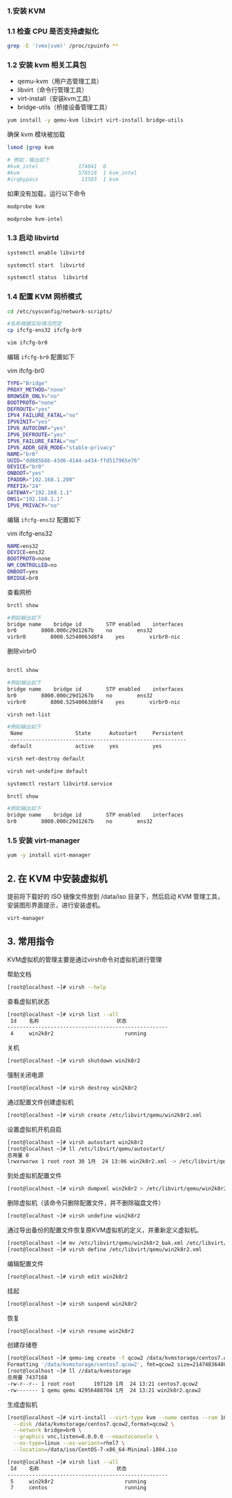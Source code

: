 

### 1.安装 KVM



### 1.1 检查 CPU 是否支持虚拟化

```bash
grep -E '(vmx|svm)' /proc/cpuinfo **
```



### 1.2 安装 kvm 相关工具包

- qemu-kvm（用户态管理工具）
- libvirt（命令行管理工具）
- virt-install（安装kvm工具）
- bridge-utils（桥接设备管理工具）

```bash
yum install -y qemu-kvm libvirt virt-install bridge-utils
```

确保 kvm 模块被加载

```bash
lsmod |grep kvm

# 例如：输出如下
#kvm_intel             174841  0 
#kvm                   578518  1 kvm_intel
#irqbypass              13503  1 kvm
```

如果没有加载，运行以下命令

```bash
modprobe kvm

modprobe kvm-intel
```



### 1.3 启动 libvirtd

```bash
systemctl enable libvirtd

systemctl start  libvirtd

systemctl status  libvirtd
```



### 1.4 配置 KVM 网桥模式

```bash
cd /etc/sysconfig/network-scripts/

#名称根据实际情况而定
cp ifcfg-ens32 ifcfg-br0

vim ifcfg-br0
```



编辑 `ifcfg-br0` 配置如下

vim ifcfg-br0

```bash
TYPE="Bridge"
PROXY_METHOD="none"
BROWSER_ONLY="no"
BOOTPROTO="none"
DEFROUTE="yes"
IPV4_FAILURE_FATAL="no"
IPV6INIT="yes"
IPV6_AUTOCONF="yes"
IPV6_DEFROUTE="yes"
IPV6_FAILURE_FATAL="no"
IPV6_ADDR_GEN_MODE="stable-privacy"
NAME="br0"
UUID="dd885bbb-43d6-4144-a434-ffd517965e76"
DEVICE="br0"
ONBOOT="yes"
IPADDR="192.168.1.200"
PREFIX="24"
GATEWAY="192.168.1.1"
DNS1="192.168.1.1"
IPV6_PRIVACY="no"
```



编辑 `ifcfg-ens32` 配置如下

vim ifcfg-ens32

```bash
NAME=ens32
DEVICE=ens32
BOOTPROTO=none
NM_CONTROLLED=no
ONBOOT=yes
BRIDGE=br0
```



查看网桥

```bash
brctl show

#例如输出如下
bridge name    bridge id        STP enabled    interfaces
br0        8000.000c29d1267b    no        ens32
virbr0        8000.52540063d8f4    yes        virbr0-nic
```



删除virbr0

```bash

brctl show

#例如输出如下
bridge name    bridge id        STP enabled    interfaces
br0        8000.000c29d1267b    no        ens32
virbr0        8000.52540063d8f4    yes        virbr0-nic
```
```bash
virsh net-list

#例如输出如下
 Name                 State      Autostart     Persistent
----------------------------------------------------------
 default              active     yes           yes
```
```bash
virsh net-destroy default

virsh net-undefine default

systemctl restart libvirtd.service
```
```bash
brctl show

#例如输出如下
bridge name    bridge id        STP enabled    interfaces
br0        8000.000c29d1267b    no        ens32
```



### 1.5 安装 virt-manager

```bash
yum -y install virt-manager
```



## 2. 在 KVM 中安装虚拟机

提前将下载好的 ISO 镜像文件放到 /data/iso 目录下，然后启动 KVM 管理工具，安装图形界面提示，进行安装虚机。

```bash
virt-manager
```



## 3. 常用指令

KVM虚拟机的管理主要是通过virsh命令对虚拟机进行管理

帮助文档
```bash
[root@localhost ~]# virsh --help
```

查看虚拟机状态
```bash
[root@localhost ~]# virsh list --all
 Id    名称                         状态
----------------------------------------------------
 4     win2k8r2                       running
```
关机
```bash
[root@localhost ~]# virsh shutdown win2k8r2
```
强制关闭电源
```bash
[root@localhost ~]# virsh destroy win2k8r2
```
通过配置文件创建虚拟机
```bash
[root@localhost ~]# virsh create /etc/libvirt/qemu/win2k8r2.xml
```
设置虚拟机开机自启
```bash
[root@localhost ~]# virsh autostart win2k8r2
[root@localhost ~]# ll /etc/libvirt/qemu/autostart/
总用量 0
lrwxrwxrwx 1 root root 30 1月  24 13:06 win2k8r2.xml -> /etc/libvirt/qemu/win2k8r2.xml
```
到处虚拟机配置文件
```bash
[root@localhost ~]# virsh dumpxml win2k8r2 > /etc/libvirt/qemu/win2k8r2_bak.xml
```
删除虚拟机（该命令只删除配置文件，并不删除磁盘文件）
```bash
[root@localhost ~]# virsh undefine win2k8r2
```
通过导出备份的配置文件恢复原KVM虚拟机的定义，并重新定义虚拟机。
```bash
[root@localhost ~]# mv /etc/libvirt/qemu/win2k8r2_bak.xml /etc/libvirt/qemu/win2k8r2.xml
[root@localhost ~]# virsh define /etc/libvirt/qemu/win2k8r2.xml
```
编辑配置文件
```bash
[root@localhost ~]# virsh edit win2k8r2
```
挂起
```bash
[root@localhost ~]# virsh suspend win2k8r2
```
恢复
```bash
[root@localhost ~]# virsh resume win2k8r2
```
创建存储卷
```bash
[root@localhost ~]# qemu-img create -f qcow2 /data/kvmstorage/centos7.qcow2 20G
Formatting '/data/kvmstorage/centos7.qcow2', fmt=qcow2 size=21474836480 encryption=off cluster_size=65536 lazy_refcounts=off 
[root@localhost ~]# ll //data/kvmstorage
总用量 7437168
-rw-r--r-- 1 root root      197120 1月  24 13:21 centos7.qcow2
-rw------- 1 qemu qemu 42956488704 1月  24 13:21 win2k8r2.qcow2
```
生成虚拟机
```bash
[root@localhost ~]# virt-install --virt-type kvm --name centos --ram 1024 \
  --disk /data/kvmstorage/centos7.qcow2,format=qcow2 \
  --network bridge=br0 \
  --graphics vnc,listen=0.0.0.0 --noautoconsole \
  --os-type=linux --os-variant=rhel7 \
  --location=/data/iso/CentOS-7-x86_64-Minimal-1804.iso

[root@localhost ~]# virsh list --all
 Id    名称                         状态
----------------------------------------------------
 5     win2k8r2                       running
 7     centos                         running
```

